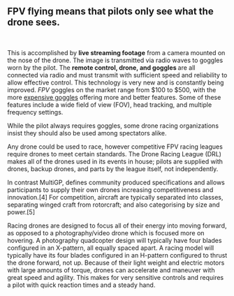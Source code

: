 <html>
	<head>
		<title>Drone Racing</title>
		<link rel="sourcelink"	href'="https://en.wikipedia.org/wiki/Drone_racing">
		</head>

<body> 

<h2> <abbr aria-label="first person view">FPV</abbr> flying means that pilots only see what the drone sees.</h2><br>

This is accomplished by <strong>live streaming footage</strong> from a camera mounted on the nose of the drone. The image is transmitted via radio waves to goggles worn by the pilot. 
The <strong>remote control, drone, and goggles </strong> are all connected via radio and must transmit with sufficient speed and reliability to allow effective control. 
This technology is very new and is constantly being improved. <em>FPV</em> goggles on the market range from $100 to $500, with the more <a href="http://droneinsider.org/top-5-best-fpv-goggles-2016/">expensive goggles</a> offering more and better features. 
Some of these features include a wide field of view (FOV), head tracking, and multiple frequency settings.

While the pilot always requires goggles, some drone racing organizations insist they should also be used among spectators alike.

Any drone could be used to race, however competitive FPV racing leagues require drones to meet certain standards. The Drone Racing League (DRL) makes all of the drones used in its events in house; pilots are supplied with drones, backup drones, and parts by the league itself, not independently.

In contrast MultiGP, defines community produced specifications and allows participants to supply their own drones increasing competitiveness and innovation.[4] For competition, aircraft are typically separated into classes, separating winged craft from rotorcraft; and also categorising by size and power.[5]

Racing drones are designed to focus all of their energy into moving forward, as opposed to a photography/video drone which is focused more on hovering. A photography quadcopter design will typically have four blades configured in an X-pattern, all equally spaced apart. 
A racing model will typically have its four blades configured in an H-pattern configured to thrust the drone forward, not up. 
Because of their light weight and electric motors with large amounts of torque, drones can accelerate and maneuver with great speed and agility. 
This makes for very sensitive controls and requires a pilot with quick reaction times and a steady hand.</p>
</body></html>
